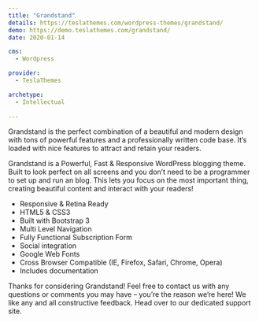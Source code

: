 ```yaml
---
title: "Grandstand"
details: https://teslathemes.com/wordpress-themes/grandstand/
demo: https://demo.teslathemes.com/grandstand/
date: 2020-01-14

cms: 
  - Wordpress

provider: 
  - TeslaThemes

archetype:
  - Intellectual
  
---
```


Grandstand is the perfect combination of a beautiful and modern design with tons of powerful features and a professionally written code base. It’s loaded with nice features to attract and retain your readers.

Grandstand is a Powerful, Fast & Responsive WordPress blogging theme. Built to look perfect on all screens and you don’t need to be a programmer to set up and run an blog. This lets you focus on the most important thing, creating beautiful content and interact with your readers!

- Responsive & Retina Ready
- HTML5 & CSS3
- Built with Bootstrap 3
- Multi Level Navigation
- Fully Functional Subscription Form
- Social integration
- Google Web Fonts
- Cross Browser Compatible (IE, Firefox, Safari, Chrome, Opera)
- Includes documentation

Thanks for considering Grandstand! Feel free to contact us with any questions or comments you may have – you’re the reason we’re here! We like any and all constructive feedback. Head over to our dedicated support site.
